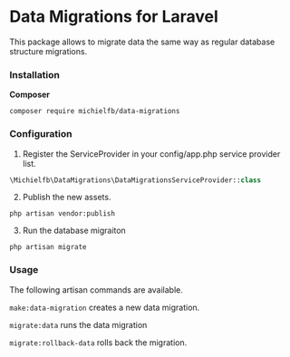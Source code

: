 # Data Migrations for Laravel

This package allows to migrate data the same way as regular database structure migrations.

### Installation

**Composer**
```shell
composer require michielfb/data-migrations
```

### Configuration

1. Register the ServiceProvider in your config/app.php service provider list.

```php
\Michielfb\DataMigrations\DataMigrationsServiceProvider::class
```

2. Publish the new assets.
```shell
php artisan vendor:publish
```

3. Run the database migraiton
```shell
php artisan migrate
```

### Usage

The following artisan commands are available.

`make:data-migration` creates a new data migration.

`migrate:data` runs the data migration

`migrate:rollback-data` rolls back the migration.

